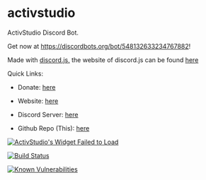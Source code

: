 # activstudio
ActivStudio Discord Bot.

Get now at https://discordbots.org/bot/548132633234767882!

Made with [discord.js,](https://github.com/discordjs/discord.js)
the website of discord.js can be found [here](https://discord.js.org/)

Quick Links:

- Donate: [here](https://www.patreon.com/activstudio)

- Website: [here](https://activstudio.glitch.me/)

- Discord Server: [here](https://discord.gg/XJjSHYB)

- Github Repo (This): [here](https://github.com/catsarecoo/activstudio)

<a href="https://botsfordiscord.com/bots/548132633234767882" >
            <img src="https://botsfordiscord.com/api/bot/548132633234767882/widget" title="Visit ActivStudio listed on Bots for Discord!" alt="ActivStudio's Widget Failed to Load" /></a>
        

[![Build Status](https://travis-ci.com/catsarecoo/activstudio.svg?branch=master)](https://travis-ci.com/catsarecoo/activstudio)

<a href="https://snyk.io/test/github/catsarecoo/Discord-Modmail?targetFile=requirements.txt"><img src="https://snyk.io/test/github/catsarecoo/Discord-Modmail/badge.svg?targetFile=requirements.txt" alt="Known Vulnerabilities" data-canonical-src="https://snyk.io/test/github/catsarecoo/Discord-Modmail?targetFile=requirements.txt" style="max-width:100%;"></a>
